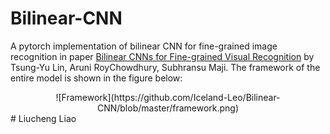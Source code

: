 # Bilinear-CNN
A pytorch implementation of bilinear CNN for fine-grained image recognition in paper [Bilinear CNNs for Fine-grained Visual
Recognition](https://arxiv.org/pdf/1504.07889.pdf) by Tsung-Yu Lin, Aruni RoyChowdhury, Subhransu Maji.
The framework of the entire model is shown in the figure below:

 <div align="center">![Framework](https://github.com/Iceland-Leo/Bilinear-CNN/blob/master/framework.png)
 </div>
# Liucheng Liao

